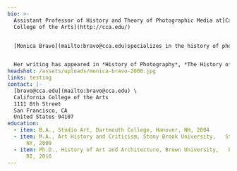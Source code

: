 ```yaml
---
bio: >-
  Assistant Professor of History and Theory of Photographic Media at[California
  College of the Arts](http://cca.edu/)


  [Monica Bravo](mailto:bravo@cca.edu)specializes in the history of photography and the modern art of the Americas. Her current book project examines exchanges between U.S. modernist photographers and modern Mexican artists working in painting, poetry, music, and photography, resulting in the development of a Greater American Modernism in the interwar period. Her research has been supported by fellowships from the[Center for Advanced Study in the Visual Arts(CASVA)](https://www.nga.gov/research/casva.html), the[Center for Creative Photography](https://ccp.arizona.edu/), the[Georgia O’Keeffe Research Center](https://www.okeeffemuseum.org/research-center/), the[Harry Ransom Center](http://www.hrc.utexas.edu/), the[Huntington Library](http://www.huntington.org/WebAssets/Templates/general.aspx?id=17334)and[Art Collections](http://www.huntington.org/artcollections/), and the[Terra Foundation for American Art](https://www.terraamericanart.org/).


  Her writing has appeared in *History of Photography*, *The History of Illustration*, *caa.reviews*, and *Art Criticism*. Prior to coming to CCA, Bravo was a Lecturer at [Yale University](https://www.yale.edu/)in the [History of Art Department](https://arthistory.yale.edu/) and [Program in Ethnicity, Race, and Migration](https://erm.yale.edu/).
headshot: /assets/uploads/monica-bravo-2000.jpg
links: testing
contact: |-
  [bravo@cca.edu](mailto:bravo@cca.edu) \
  California College of the Arts
  1111 8th Street
  San Francisco, CA
  United States 94107
education:
  - item: B.A., Studio Art, Dartmouth College, Hanover, NH, 2004
  - item: M.A., Art History and Criticism, Stony Brook University,   Stony Brook,
      NY, 2009
  - item: Ph.D., History of Art and Architecture, Brown University,   Providence,
      RI, 2016
---
```

